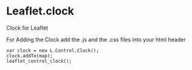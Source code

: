 Leaflet.clock
=============

Clock for Leaflet

For Adding the Clock add the .js and the .css files into your html header

    var clock = new L.Control.Clock();
    clock.addTo(map);
    leaflet_control_clock();

